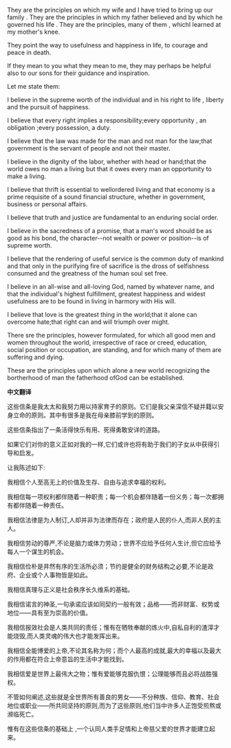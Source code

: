 

They are the principles on which my wife and I have tried to bring up our family . They are the principles in which my father believed and by which he governed his life . They are the principles, many of them , whichI learned at my mother's knee.

They point the way to usefulness and happiness in life, to courage and peace in death.

If they mean to you what they mean to me, they may perhaps be helpful also to our sons for their guidance and inspiration.

Let me state them:

I believe in the supreme worth of the individual and in his right to life , liberty and the pursuit of happiness.

I believe that every right implies a responsibility;every opportunity , an obligation ;every possession, a duty.

I believe that the law was made for the man and not man for the law;that government is the servant of people and not their master.

I believe in the dignity of the labor, whether with head or hand;that the world owes no man a living but that it owes every man an opportunity to make a living.

I believe that thrift is essential to wellordered living and that economy is a prime requisite of a sound financial structure, whether in government, business or personal affairs.

I believe that truth and justice are fundamental to an enduring social order.

I believe in the sacredness of a promise, that a man's word should be as good as his bond, the character--not wealth or power or position--is of supreme worth.

I believe that the rendering of useful service is the common duty of mankind and that only in the purifying fire of sacrifice is the dross of selfishness consumed and the greatness of the human soul set free.

I believe in an all-wise and all-loving God, named by whatever name, and that the individual's highest fulfillment, greatest happiness and widest usefulness are to be found in living in harmory with His will.

I believe that love is the greatest thing in the world;that it alone can overcome hate;that right can and will triumph over might.

There sre the principles, however formulated, for which all good men and women throughout the world, irrespective of race or creed, education, social position or occupation, are standing, and for which many of them are suffering and dying.

These are the principles upon which alone a new world recognizing the bortherhood of man the fatherhood ofGod can be established.

**中文翻译**

这些信条是我太太和我努力用以持家育子的原则。它们是我父亲深信不疑并籍以安身立命的原则。其中有很多是我在母亲膝前学到的原则。

这些信条指出了一条活得快乐有用、死得勇敢安详的道路。

如果它们对你的意义正如对我的一样,它们或许也将有助于我们的子女从中获得引导和启发。

让我陈述如下:

我相信个人至高无上的价值及生存、自由与追求幸福的权利。

我相信每一项权利都伴随着一种职责；每一个机会都伴随着一份义务；每一次都拥有都伴随着一种责任。

我相信法律是为人制订,人却并非为法律而存在；政府是人民的仆人,而非人民的主人。

我相信劳动的尊严,不论是脑力或体力劳动；世界不应给予任何人生计,但它应给予每人一个谋生的机会。

我相信俭朴是井然有序的生活所必须；节约是健全的财务结构之必要,不论是政府、企业或个人事物皆是如此。

我相信真理与正义是社会秩序长久维系的基础。

我相信诺言的神圣,一句承诺应该如同契约一般有效；品格——而非财富、权势或地位——具有至为崇高的价值。 



我相信报效社会是人类共同的责任；惟有在牺牲奉献的炼火中,自私自利的渣滓才能烧毁,而人类灵魂的伟大也才能发挥出来。

我相信全能博爱的上帝,不论其名称为何；而个人最高的成就,最大的幸福以及最大的作用都在符合上帝意旨的生活中才能找到。

我相信爱是世界上最伟大之物；惟有爱能够克服仇恨；公理能够而且必将战胜强权。

不管如何阐述,这些就是全世界所有善良的男女——不分种族、信仰、教育、社会地位或职业——所共同坚持的原则,而为了这些原则,他们当中许多人正饱受煎熬或濒临死亡。

惟有在这些信条的基础上 ,一个认同人类手足情和上帝慈父爱的世界才能建立起来。